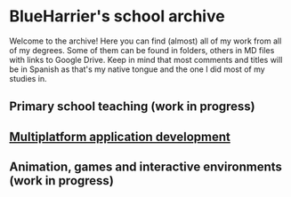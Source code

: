 # BlueHarrier's school archive

Welcome to the archive! Here you can find (almost) all of my work from all of my degrees. Some of them can be found in folders, others in MD files with links to Google Drive. Keep in mind that most comments and titles will be in Spanish as that's my native tongue and the one I did most of my studies in.

## Primary school teaching (work in progress)

## [Multiplatform application development](./mad/)

## Animation, games and interactive environments (work in progress)